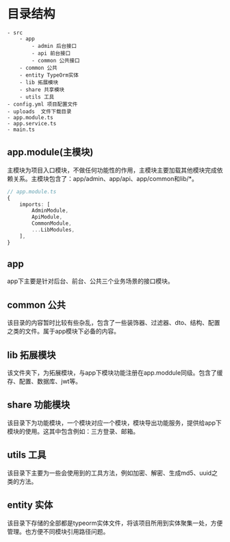 # 目录结构

```
- src
    - app
        - admin 后台接口
        - api 前台接口
        - common 公共接口
    - common 公共
    - entity TypeOrm实体
    - lib 拓展模块
    - share 共享模块
    - utils 工具
- config.yml 项目配置文件
- uploads  文件下载目录
- app.module.ts
- app.service.ts
- main.ts
```

## app.module(主模块)

主模块为项目入口模块，不做任何功能性的作用，主模块主要加载其他模块完成依赖关系。主模块包含了：app/admin、app/api、app/common和lib/*。

```typescript
// app.module.ts
{
    imports: [
        AdminModule,
        ApiModule,
        CommonModule,
        ...LibModules,
    ],
}
```

## app

app下主要是针对后台、前台、公共三个业务场景的接口模块。


## common 公共

该目录的内容暂时比较有些杂乱，包含了一些装饰器、过滤器、dto、结构、配置之类的文件。属于app模块下必备的内容。

## lib 拓展模块

该文件夹下，为拓展模块，与app下模块功能注册在app.moddule同级。包含了缓存、配置、数据库、jwt等。

## share 功能模块

该目录下为功能模块，一个模块对应一个模块，模块导出功能服务，提供给app下模块的使用。这其中包含例如：三方登录、邮箱。

## utils 工具

该目录下主要为一些会使用到的工具方法，例如加密、解密、生成md5、uuid之类的方法。


## entity 实体

该目录下存储的全部都是typeorm实体文件，将该项目所用到实体聚集一处，方便管理。也方便不同模块引用路径问题。